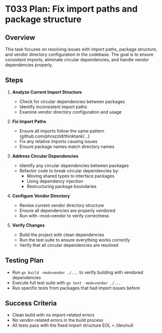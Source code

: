 # T033 Plan: Fix import paths and package structure

## Overview
This task focuses on resolving issues with import paths, package structure, and vendor directory configuration in the codebase. The goal is to ensure consistent imports, eliminate circular dependencies, and handle vendor dependencies properly.

## Steps

1. **Analyze Current Import Structure**
   - Check for circular dependencies between packages
   - Identify inconsistent import paths
   - Examine vendor directory configuration and usage

2. **Fix Import Paths**
   - Ensure all imports follow the same pattern (github.com/phrazzld/thinktank/...)
   - Fix any relative imports causing issues
   - Ensure package names match directory names

3. **Address Circular Dependencies**
   - Identify any circular dependencies between packages
   - Refactor code to break circular dependencies by:
     - Moving shared types to interface packages
     - Using dependency injection
     - Restructuring package boundaries

4. **Configure Vendor Directory**
   - Review current vendor directory structure
   - Ensure all dependencies are properly vendored
   - Run with -mod=vendor to verify correctness

5. **Verify Changes**
   - Build the project with clean dependencies
   - Run the test suite to ensure everything works correctly
   - Verify that all circular dependencies are resolved

## Testing Plan
- Run `go build -mod=vendor ./...` to verify building with vendored dependencies
- Execute full test suite with `go test -mod=vendor ./...`
- Run specific tests from packages that had import issues before

## Success Criteria
- Clean build with no import-related errors
- No vendor-related errors in the build process
- All tests pass with the fixed import structure
EOL < /dev/null
